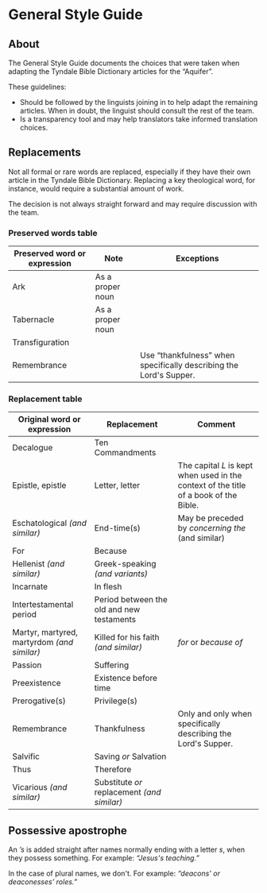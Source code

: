 # General Style Guide

## About
The General Style Guide documents the choices that were taken when adapting the Tyndale Bible Dictionary articles for the “Aquifer”.

These guidelines:
- Should be followed by the linguists joining in to help adapt the remaining articles. When in doubt, the linguist should consult the rest of the team.
- Is a transparency tool and may help translators take informed translation choices.

## Replacements
Not all formal or rare words are replaced, especially if they have their own article in the Tyndale Bible Dictionary. Replacing a key theological word, for instance, would require a substantial amount of work.

The decision is not always straight forward and may require discussion with the team.

### Preserved words table
| Preserved word or expression | Note | Exceptions |
| --- | --- | --- |
| Ark | As a proper noun ||
| Tabernacle | As a proper noun ||
| Transfiguration |||
| Remembrance || Use “thankfulness” when specifically describing the Lord's Supper. |

### Replacement table
| Original word or expression | Replacement | Comment |
| --- | --- | --- |
| Decalogue | Ten Commandments ||
| Epistle, epistle | Letter, letter | The capital _L_ is kept when used in the context of the title of a book of the Bible. |
| Eschatological _(and similar)_ | End-time(s) | May be preceded by _concerning the_ (and similar) |
| For | Because ||
| Hellenist _(and similar)_ | Greek-speaking _(and variants)_ ||
| Incarnate | In flesh ||
| Intertestamental period | Period between the old and new testaments ||
| Martyr, martyred, martyrdom _(and similar)_ | Killed for his faith _(and similar)_ | _for_ or _because of_ |
| Passion | Suffering ||
| Preexistence | Existence before time ||
| Prerogative(s) | Privilege(s) ||
| Remembrance | Thankfulness | Only and only when specifically describing the Lord's Supper. |
| Salvific | Saving _or_ Salvation ||
| Thus | Therefore ||
| Vicarious _(and similar)_  | Substitute _or_ replacement _(and similar)_ ||

## Possessive apostrophe
An _’s_ is added straight after names normally ending with a letter _s_, when they possess something. For example: _“Jesus's teaching.”_

In the case of plural names, we don't. For example: _“deacons’ or deaconesses’ roles.”_